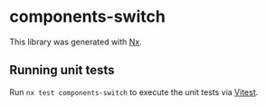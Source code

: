 # components-switch

This library was generated with [Nx](https://nx.dev).

## Running unit tests

Run `nx test components-switch` to execute the unit tests via [Vitest](https://vitest.dev/).

